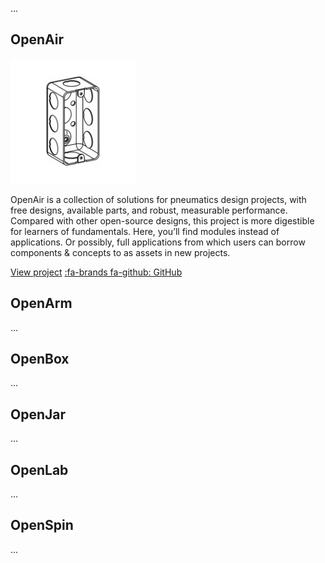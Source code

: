 ...

## OpenAir

![Photo of Mountain](/images/openBox.png ':class=image-border-rounded')

OpenAir is a collection of solutions for pneumatics design projects, with free designs, available parts, and robust, measurable performance. Compared with other open-source designs, this project is more digestible for learners of fundamentals. Here, you’ll find modules instead of applications. Or possibly, full applications from which users can borrow components & concepts to as assets in new projects.

[View project](https://bit.ly/openairproject ':class=navpill')
[:fa-brands fa-github: GitHub](https://github.com/davidmalawey/openAirs ':class=navpill')

## OpenArm

...

## OpenBox

...

## OpenJar

...

## OpenLab

...

## OpenSpin

...

